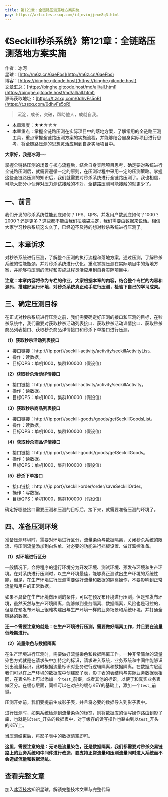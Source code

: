 ```yaml
---
title: 第121章：全链路压测落地方案实施
pay: https://articles.zsxq.com/id_nvinjjexe8q3.html
---
```


# 《Seckill秒杀系统》第121章：全链路压测落地方案实施

作者：冰河
<br/>星球：[http://m6z.cn/6aeFbs](http://m6z.cn/6aeFbs)
<br/>博客：[https://binghe.gitcode.host](https://binghe.gitcode.host)
<br/>文章汇总：[https://binghe.gitcode.host/md/all/all.html](https://binghe.gitcode.host/md/all/all.html)
<br/>源码获取地址：[https://t.zsxq.com/0dhvFs5oR](https://t.zsxq.com/0dhvFs5oR)

> 沉淀，成长，突破，帮助他人，成就自我。

* 本章难度：★★☆☆☆
* 本章重点：掌握全链路压测在实际项目中的落地方案，了解常用的全链路压测工具，重点掌握全链路压测方案的实施流程，并能够结合自身实际项目进行思考，将全链路压测的思想灵活应用到自身实际项目中。

**大家好，我是冰河~~**

掌握全链路压测的场景与核心流程后，结合自身实际项目思考，确定要对系统进行全链路压测后，就需要遵循一定的原则，在压测过程中采用一定的压测策略。掌握这些全链路压测的知识后，我们就需要对秒杀系统进行全链路压测了。我也相信，可能大部分小伙伴对压力测试接触的不对，全链路压测可能接触的就更少了。

## 一、前言

我们开发的秒杀系统性能到底如何？TPS、QPS，并发用户数到底如何？1000？2000？还是更多？这些都不能由我们拍脑袋决定，我们需要由数据来说话。相信大家学习秒杀系统这么久了，已经迫不及待的想对秒杀系统进行压测了。

## 二、本章诉求

对秒杀系统进行压测，了解整个压测的执行流程和落地方案，通过压测，了解秒杀系统的性能瓶颈，并对秒杀系统进行优化。重点掌握压测在实际项目中的落地方案，并能够将压测的流程和实施过程灵活应用到自身实际项目中。

**注意：本章内容将作为专栏的作业，大家根据本章的内容，结合整个专栏的内容和源码，搭建好运行环境，对秒杀系统真正动手进行压测，检验下自己的学习成果。**

## 三、确定压测目标

在正式对秒杀系统进行压测之前，我们需要确定好压测的接口和压测的目标，在秒杀系统中，我们需要对获取秒杀活动列表接口、获取秒杀活动详情接口、获取秒杀商品列表接口、获取秒杀商品详情接口和秒杀下单接口进行压测。

**（1）获取秒杀活动列表接口**

* 接口链接：http://{ip:port}/seckill-activity/activity/seckillActivityList。
* 操作：读数据。
* 目标QPS：单机1000，集群100000（假设值）

**（2）获取秒杀活动详情接口**

* 接口链接：http://{ip:port}/seckill-activity/activity/seckillActivity。
* 操作：读数据。
* 目标QPS：单机1000，集群100000（假设值）

**（3）获取秒杀商品列表接口**

* 接口链接：http://{ip:port}/seckill-goods/goods/getSeckillGoodsList。
* 操作：读数据。
* 目标QPS：单机1000，集群100000（假设值）

**（4）获取秒杀商品详情接口**

* 接口链接：http://{ip:port}/seckill-goods/goods/getSeckillGoods。
* 操作：读数据。
* 目标QPS：单机1000，集群100000（假设值）

**（5）秒杀下单接口**

* 接口链接：http://{ip:port}/seckill-order/order/saveSeckillOrder。
* 操作：写数据。
* 目标QPS：单机1000，集群100000（假设值）

确定好哪些接口需要压测和压测的目标后，接下来，就需要准备压测的环境了。

## 四、准备压测环境

准备压测环境时，需要对环境进行区分，流量染色与数据隔离，关闭秒杀系统的限流、将压测流量添加到白名单、对必要的功能进行挡板设置、做好监控准备。

**（1）对环境进行区分**

一般情况下，会将程序的运行环境分为开发环境、测试环境、预发布环境和生产环境。在对系统进行压测时，以生产环境最佳，能够真正测试出生产环境的系统性能，但是，在生产环境进行压测需要做好流量和数据的隔离操作，不要影响到正常流量和用户的正常数据。

如果不具备在生产环境做压测的条件，可以在预发布环境进行压测，但是预发布环境，虽然天然与生产环境隔离，能够做到业务隔离、数据隔离，风险也是可控的，但是在预发布环境上很难构建出与生产环境一样的业务场景和系统环境，并打通全链路的数据。

**还一个需要注意的就是：在生产环境进行压测，需要做好隔离工作，并且要在流量低峰期进行。**

**（2）流量染色与数据隔离**

在生产环境进行压测时，需要做好流量染色和数据隔离工作。一种非常简单的流量染色方式就是在请求头中加特定的标识，请求进入系统，业务系统和中间件能够识别出流量标识，此时根据流量标识对业务进行逻辑隔离和数据隔离。在数据库层面我们可以在上产环境的数据库中创建影子表，影子表的表结构与实际业务数据表相同，在表名称上可以添加一个`test_`前缀，或者其他的标识，以便于和真实业务表做区分。在缓存层面，同样可以在对应的缓存KEY的基础上，添加一个`test_`前缀。

压测开始前，我们要提前生成影子表，并且将必要的数据导入到影子表中。

进行压测时，如果系统检测到流量染色的标签，则将数据库的读写操作路由到影子库，也就是以`test_`开头的数据表中，对于缓存的读写操作也路由到以`test_`开头的KEY上。

当压测结束后，将影子表中的数据清空即可。

**这里，需要注意的是：无论是流量染色，还是数据隔离，我们都需要对秒杀交易链路上的业务系统和中间件进行改造，要支持正常流量和压测流量同时进入系统而不会造成流量和数据混乱。**

## 查看完整文章

加入[冰河技术](http://m6z.cn/6aeFbs)知识星球，解锁完整技术文章与完整代码